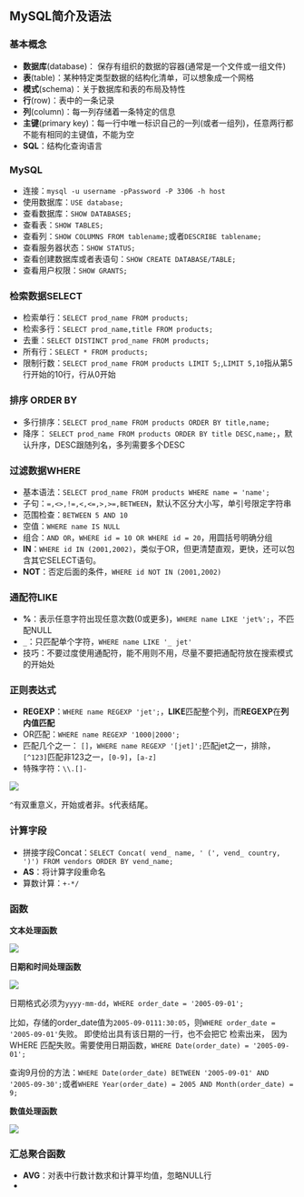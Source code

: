 ## MySQL简介及语法

### 基本概念

- **数据库**(database)： 保存有组织的数据的容器(通常是一个文件或一组文件)
- **表**(table)：某种特定类型数据的结构化清单，可以想象成一个网格
- **模式**(schema)：关于数据库和表的布局及特性
- **行**(row)：表中的一条记录
- **列**(column)：每一列存储着一条特定的信息
- **主键**(primary key)：每一行中唯一标识自己的一列(或者一组列)，任意两行都不能有相同的主键值，不能为空
- **SQL**：结构化查询语言

### MySQL

- 连接：`mysql -u username -pPassword -P 3306 -h host`
- 使用数据库：`USE database;`
- 查看数据库：`SHOW DATABASES;`
- 查看表：`SHOW TABLES;`
- 查看列：`SHOW COLUMNS FROM tablename;`或者`DESCRIBE tablename;`
- 查看服务器状态：`SHOW STATUS;`
- 查看创建数据库或者表语句：`SHOW CREATE DATABASE/TABLE;`
- 查看用户权限：`SHOW GRANTS;`

### 检索数据SELECT

- 检索单行：`SELECT prod_name FROM products;`
- 检索多行：`SELECT prod_name,title FROM products;`
- 去重：`SELECT DISTINCT prod_name FROM products;`
- 所有行：`SELECT * FROM products;`
- 限制行数：`SELECT prod_name FROM products LIMIT 5;`,`LIMIT 5,10`指从第5行开始的10行，行从0开始

### 排序 ORDER BY

- 多行排序：`SELECT prod_name FROM products ORDER BY title,name;`
- 降序： `SELECT prod_name FROM products ORDER BY title DESC,name;`，默认升序，DESC跟随列名，多列需要多个DESC

### 过滤数据WHERE

- 基本语法：`SELECT prod_name FROM products WHERE name = 'name';`
- 子句：`=,<>,!=,<,<=,>,>=,BETWEEN`，默认不区分大小写，单引号限定字符串
- 范围检查：`BETWEEN 5 AND 10`
- 空值：`WHERE name IS NULL`
- 组合：`AND OR`，`WHERE id = 10 OR WHERE id = 20`，用圆括号明确分组
- **IN**：`WHERE id IN (2001,2002)`，类似于OR，但更清楚直观，更快，还可以包含其它SELECT语句。
- **NOT**：否定后面的条件，`WHERE id NOT IN (2001,2002)`

### 通配符LIKE

- **%**：表示任意字符出现任意次数(0或更多)，`WHERE name LIKE 'jet%';`，不匹配NULL
- `_`：只匹配单个字符，`WHERE name LIKE '_ jet'`
- 技巧：不要过度使用通配符，能不用则不用，尽量不要把通配符放在搜索模式的开始处

### 正则表达式

- **REGEXP**：`WHERE name REGEXP 'jet';`，**LIKE**匹配整个列，而**REGEXP**在**列内值匹配**
- OR匹配：`WHERE name REGEXP '1000|2000';`
- 匹配几个之一： `[]`，`WHERE name REGEXP '[jet]';`匹配jet之一，排除，`[^123]`匹配非123之一，`[0-9]`，`[a-z]`
- 特殊字符：`\\.[]-`

![](images/regexp-char.png)

`^`有双重意义，开始或者非。`$`代表结尾。

### 计算字段

- 拼接字段Concat：`SELECT Concat( vend_ name, ' (', vend_ country, ')') FROM vendors ORDER BY vend_name;`
- **AS**：将计算字段重命名
- 算数计算：`+-*/`

### 函数

**文本处理函数**

![](images/text-func.png)

**日期和时间处理函数**

![](images/date-func.png)

日期格式必须为`yyyy-mm-dd`，`WHERE order_date = '2005-09-01';`

比如，存储的order_date值为`2005-09-0111:30:05`，则`WHERE order_date = '2005-09-01'`失败。 即使给出具有该日期的一行，也不会把它 检索出来， 因为 WHERE 匹配失败。需要使用日期函数，`WHERE Date(order_date) = '2005-09-01';`

查询9月份的方法：`WHERE Date(order_date) BETWEEN '2005-09-01' AND '2005-09-30';`或者`WHERE Year(order_date) = 2005 AND Month(order_date) = 9;`

**数值处理函数**

![](images/num-func.png)

### 汇总聚合函数

- **AVG**：对表中行数计数求和计算平均值，忽略NULL行
- 

